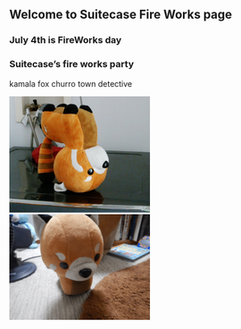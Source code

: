 ## Welcome to Suitecase Fire Works page

### July 4th is FireWorks day

### Suitecase’s fire works party 


<html>
<body>
<p> kamala fox churro town detective  <p>
<img src="DSCN0008.jpg" height="50%" width="50%" />
<img src="kamala.png" height="50%" width="50%" />
</body>
</html>
